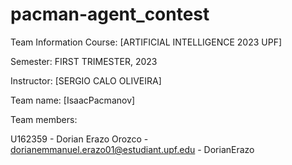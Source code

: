 # pacman-agent_contest
Team Information
Course: [ARTIFICIAL INTELLIGENCE 2023 UPF]

Semester: FIRST TRIMESTER, 2023

Instructor: [SERGIO CALO OLIVEIRA]

Team name: [IsaacPacmanov]

Team members:

U162359 - Dorian Erazo Orozco - dorianemmanuel.erazo01@estudiant.upf.edu - DorianErazo
